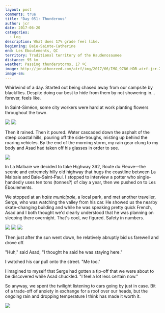```yaml
---
layout: post
comments: true
title: "Day 051: Thunderous"
author: jcr
date: 2017-06-20
categories:
  - Log
description: What does 17% grade feel like.
beginning: Baie-Sainte-Catherine
end: Les Éboulements, QC
territory: Traditional territory of the Haudenosaunee
distance: 95 km
weather: Passing thunderstorms, 17 ºC
image: http://jonathonreed.com/atrf/img/2017/06/IMG_9786-HDR-atrf-jcr-2000-web.jpg
image-sm:
---
```


Whirlwind of a day. Started out being chased away from our campsite by blackflies. Despite doing our best to hide from them by not showering in&hellip;forever, feels like.

In Saint-Siméon, some city workers were hard at work planting flowers throughout the town.

<img src="http://jonathonreed.com/atrf/img/2017/06/IMG_3952-atrf-jcr-2000-web.jpg">

<img src="http://jonathonreed.com/atrf/img/2017/06/IMG_3955-atrf-jcr-2000-web.jpg">

Then it rained. Then it poured. Water cascaded down the asphalt of the steep coastal hills, pouring off the side-troughs, misting up behind the roaring vehicles. By the end of the morning storm, my rain gear clung to my body and Asad had taken off his glasses in order to see.

<img src="http://jonathonreed.com/atrf/img/2017/06/IMG_3978-atrf-jcr-2000-web.jpg">

In La Malbaie we decided to take Highway 362, Route du Fleuve—the scenic and extremely hilly old highway that hugs the coastline between La Malbaie and Baie-Saint-Paul. I stopped to interview a potter who single-handedly uses ten tons (tonnes?) of clay a year, then we pushed on to Les Éboulements. 

We stopped at an <i>halte municipale</i>, a local park, and met another traveller, Serge, who was watching the valley from his car. He showed us the nearby skate-changing building and while he was speaking pretty quick French, Asad and I both thought we'd clearly understood that he was planning on sleeping there overnight. That's cool, we figured. Safety in numbers.

<img src="http://jonathonreed.com/atrf/img/2017/06/IMG_9753-atrf-jcr-2000-web.jpg">

<img src="http://jonathonreed.com/atrf/img/2017/06/IMG_9767-atrf-jcr-2000-web.jpg">

<img src="http://jonathonreed.com/atrf/img/2017/06/IMG_9775-atrf-jcr-2000-web.jpg">

Then just after the sun went down, he relatively abruptly bid us farewell and drove off.

"Huh," said Asad, "I thought he said he was staying here."

I watched his car pull onto the street. "Me too."

I imagined to myself that Serge had gotten a tip-off that we were about to be discovered while Asad chuckled. "I feel a lot less certain now."

So anyway, we spent the twilight listening to cars going by just in case. Bit of a trade-off of anxiety in exchange for a roof over our heads, but the ongoing rain and dropping temperature I think has made it worth it. 

<img src="http://jonathonreed.com/atrf/img/2017/06/IMG_9747-atrf-ac-2000-web.jpg">